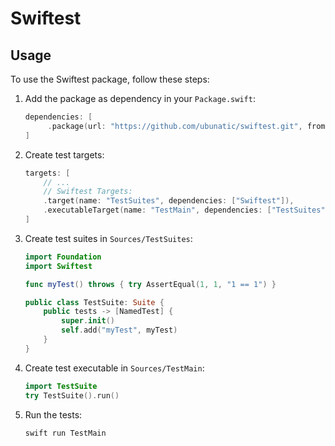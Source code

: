 # Swiftest

## Usage
To use the Swiftest package, follow these steps:

1. Add the package as dependency in your `Package.swift`:
   ```swift
   dependencies: [
        .package(url: "https://github.com/ubunatic/swiftest.git", from: "1.0.1")
   ]
   ```

2. Create test targets:
   ```swift
   targets: [
       // ...
       // Swiftest Targets:
       .target(name: "TestSuites", dependencies: ["Swiftest"]),
       .executableTarget(name: "TestMain", dependencies: ["TestSuites"]),
   ]
   ```

3. Create test suites in `Sources/TestSuites`:
   ```swift
   import Foundation
   import Swiftest

   func myTest() throws { try AssertEqual(1, 1, "1 == 1") }

   public class TestSuite: Suite {
       public tests -> [NamedTest] {
           super.init()
           self.add("myTest", myTest)
       }
   }
   ```

4. Create test executable in `Sources/TestMain`:
   ```swift
   import TestSuite
   try TestSuite().run()
   ```

5. Run the tests:
   ```bash
   swift run TestMain
   ```
